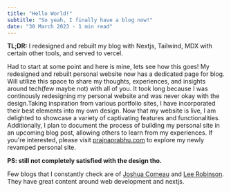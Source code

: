 ```yaml
---
title: "Hello World!"
subtitle: "So yeah, I finally have a blog now!"
date: "30 March 2023 - 1 min read"
---
```


**TL;DR:** I redesigned and rebuilt my blog with Nextjs, Tailwind, MDX with certain other tools, and served to vercel.

Had to start at some point and here is mine, lets see how this goes! My redesigned and rebuilt personal website now has a dedicated page for blog. Will utilize this space to share my thoughts, experiences, and insights around tech(few maybe not) with all of you. It took long because I was continously redesigning my personal website and was never okay with the design.Taking inspiration from various portfolio sites, I have incorporated their best elements into my own design. Now that my website is live, I am delighted to showcase a variety of captivating features and functionalities. Additionally, I plan to document the process of building my personal site in an upcoming blog post, allowing others to learn from my experiences. If you're interested, please visit [prajnaprabhu.com](https://prajnaprabhu.com) to explore my newly revamped personal site.

**PS: still not completely satisfied with the design tho.**

Few blogs that I constantly check are of [Joshua Comeau](https://www.joshwcomeau.com/) and [Lee Robinson](https://leerob.io/). They have great content around web development and nextjs.
